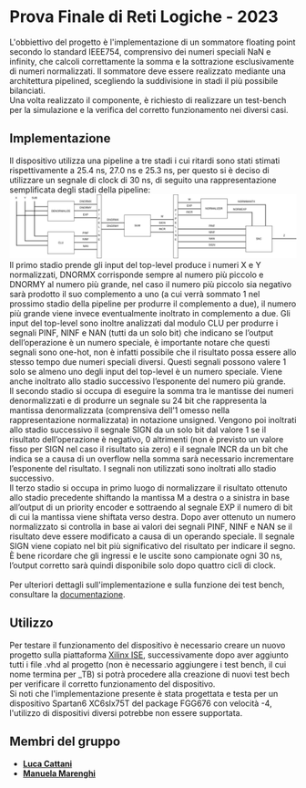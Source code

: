 # Prova Finale di Reti Logiche - 2023
L'obbiettivo del progetto è l'implementazione di un sommatore floating point secondo lo standard IEEE754, comprensivo dei numeri speciali NaN e infinity, che calcoli correttamente la somma e la sottrazione esclusivamente di numeri normalizzati.
Il sommatore deve essere realizzato mediante una architettura pipelined, scegliendo la suddivisione in stadi il più possibile bilanciati. <br>
Una volta realizzato il componente, è richiesto di realizzare un test-bench per la simulazione e la verifica del corretto funzionamento nei diversi casi.
## Implementazione
Il dispositivo utilizza una pipeline a tre stadi i cui ritardi sono stati stimati rispettivamente a 25.4 ns, 27.0 ns e 25.3 ns, per questo si è deciso di utilizzare un segnale di clock di 30 ns, di seguito una rappresentazione semplificata degli stadi della pipeline:<br>
![alt text](https://github.com/SigCatta/Sommatore_IEEE754/blob/main/.pipelie.png)
Il primo stadio prende gli input del top-level produce i numeri X e Y normalizzati, DNORMX corrisponde sempre al numero più piccolo e DNORMY al numero più grande, nel caso il numero più piccolo sia negativo sarà prodotto il suo complemento a uno (a cui verrà sommato 1 nel prossimo stadio della pipeline per produrre il complemento a due), il numero più grande viene invece eventualmente inoltrato in complemento a due. Gli input del top-level sono inoltre analizzati dal modulo CLU per produrre i segnali PINF, NINF e NAN (tutti da un solo bit) che indicano se l’output dell’operazione è un numero speciale, è importante notare che questi segnali sono one-hot, non è infatti possibile che il risultato possa essere allo stesso tempo due numeri speciali diversi. Questi segnali possono valere 1 solo se almeno uno degli input del top-level è un numero speciale. Viene anche inoltrato allo stadio successivo l’esponente del numero più grande. <br>
Il secondo stadio si occupa di eseguire la somma tra le mantisse dei numeri denormalizzati e di produrre un segnale su 24 bit che rappresenta la mantissa denormalizzata (comprensiva dell’1 omesso nella rappresentazione normalizzata) in notazione unsigned. Vengono poi inoltrati allo stadio successivo il segnale SIGN da un solo bit dal valore 1 se il risultato dell’operazione è negativo, 0 altrimenti (non è previsto un valore fisso per SIGN nel caso il risultato sia zero) e il segnale INCR da un bit che indica se a causa di un overflow nella somma sarà necessario incrementare l’esponente del risultato. I segnali non utilizzati sono inoltrati allo stadio successivo.<br>
Il terzo stadio si occupa in primo luogo di normalizzare il risultato ottenuto allo stadio precedente shiftando la mantissa M a destra o a sinistra in base all’output di un priority encoder e sottraendo al segnale EXP il numero di bit di cui la mantissa viene shiftata verso destra. Dopo aver ottenuto un numero normalizzato si controlla in base ai valori dei segnali PINF, NINF e NAN se il risultato deve essere modificato a causa di un operando speciale. Il segnale SIGN viene copiato nel bit più significativo del risultato per indicare il segno. <br>
È bene ricordare che gli ingressi e le uscite sono campionate ogni 30 ns, l’output corretto sarà quindi disponibile solo dopo quattro cicli di clock.<br><br>
Per ulteriori dettagli sull'implementazione e sulla funzione dei test bench, consultare la [documentazione](https://github.com/SigCatta/Sommatore_IEEE754/blob/main/.Relazione.pdf).

## Utilizzo
Per testare il funzionamento del dispositivo è necessario creare un nuovo progetto sulla piattaforma [Xilinx ISE](https://www.xilinx.com/support/download/index.html/content/xilinx/en/downloadNav/vivado-design-tools/archive-ise.html), successivamente dopo aver aggiunto tutti i file .vhd al progetto (non è necessario aggiungere i test bench, il cui nome termina per _TB) si potrà procedere alla creazione di nuovi test bech per verificare il corretto funzionamento del dispositivo.<br>
Si noti che l'implementazione presente è stata progettata e testa per un dispositivo Spartan6 XC6slx75T del package FGG676 con velocità -4, l'utilizzo di dispositivi diversi potrebbe non essere supportata.

## Membri del gruppo

- [__Luca Cattani__](https://github.com/SigCatta)
- [__Manuela Marenghi__](https://github.com/manuelamarenghi)
